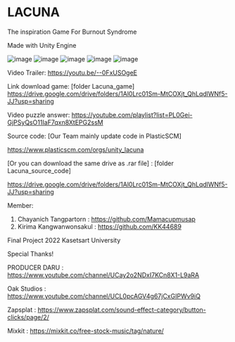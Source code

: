 # LACUNA
The inspiration Game For Burnout Syndrome

Made with Unity Engine

![image](https://user-images.githubusercontent.com/61814979/157801350-00633842-ad14-4d55-84e6-416b32241c5d.png)
![image](https://user-images.githubusercontent.com/61814979/157801357-fb7b324e-c452-41d4-adec-b9d940a71c4d.png)
![image](https://user-images.githubusercontent.com/61814979/157801366-5f88cc69-fe28-4b6a-adb5-41800de44182.png)
![image](https://user-images.githubusercontent.com/61814979/157801373-a9e1b493-1538-4b3f-b7fe-1d8df514e51a.png)
![image](https://user-images.githubusercontent.com/61814979/157801390-5b8a148b-8085-40d6-bbd9-799d0c1d3544.png)


Video Trailer:
https://youtu.be/--0FxUSOgeE


Link download game: [folder Lacuna_game]
https://drive.google.com/drive/folders/1Al0Lrc01Sm-MtCOXjt_QhLqdlWNf5-JJ?usp=sharing



Video puzzle answer:
https://youtube.com/playlist?list=PL0Gei-GjPSyQsO11IaF7qxn8XtEPG2ssM


Source code:
[Our Team mainly update code in PlasticSCM]

https://www.plasticscm.com/orgs/unity_lacuna

[Or you can download the same drive as .rar file] : [folder Lacuna_source_code]

https://drive.google.com/drive/folders/1Al0Lrc01Sm-MtCOXjt_QhLqdlWNf5-JJ?usp=sharing



Member:
1. Chayanich Tangpartorn : https://github.com/Mamacupmusap
2. Kirima Kangwanwonsakul : https://github.com/KK44689


Final Project 2022
Kasetsart University


Special Thanks!

PRODUCER DARU : https://www.youtube.com/channel/UCay2o2NDxI7KCn8X1-L9aRA

Oak Studios : https://www.youtube.com/channel/UCL0pcAGV4g67jCxGIPWv9iQ

Zapsplat : https://www.zapsplat.com/sound-effect-category/button-clicks/page/2/

Mixkit : https://mixkit.co/free-stock-music/tag/nature/
